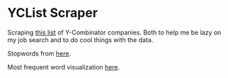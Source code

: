 YCList Scraper
=======================

Scraping [this list](http://yclist.com/) of Y-Combinator companies. Both to help me be lazy on my job search and to do cool things with the data.

Stopwords from [here](http://jmlr.org/papers/volume5/lewis04a/a11-smart-stop-list/english.stop).

Most frequent word visualization [here](http://ggruiz.me/plots-and-shenanigans/ycwordbutt/).
